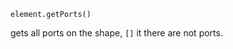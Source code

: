 <pre class="docs-method-signature"><code>element.getPorts()</code></pre>

gets all ports on the shape, `[]` it there are not ports.
